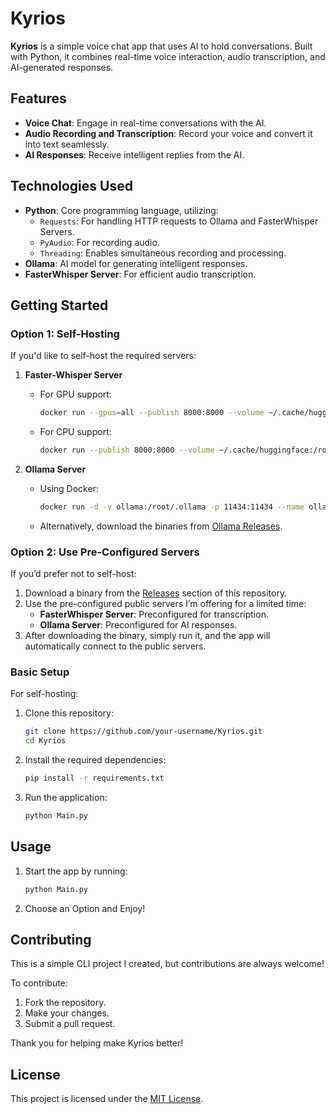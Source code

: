 # Kyrios

**Kyrios** is a simple voice chat app that uses AI to hold conversations. Built with Python, it combines real-time voice interaction, audio transcription, and AI-generated responses.

## Features
- **Voice Chat**: Engage in real-time conversations with the AI.
- **Audio Recording and Transcription**: Record your voice and convert it into text seamlessly.
- **AI Responses**: Receive intelligent replies from the AI.

## Technologies Used
- **Python**: Core programming language, utilizing:
  - `Requests`: For handling HTTP requests to Ollama and FasterWhisper Servers.
  - `PyAudio`: For recording audio.
  - `Threading`: Enables simultaneous recording and processing.
- **Ollama**: AI model for generating intelligent responses.
- **FasterWhisper Server**: For efficient audio transcription.

## Getting Started

### Option 1: Self-Hosting

If you'd like to self-host the required servers:

1. **Faster-Whisper Server**  
   - For GPU support:
     ```bash
     docker run --gpus=all --publish 8000:8000 --volume ~/.cache/huggingface:/root/.cache/huggingface fedirz/faster-whisper-server:latest-cuda
     ```
   - For CPU support:
     ```bash
     docker run --publish 8000:8000 --volume ~/.cache/huggingface:/root/.cache/huggingface fedirz/faster-whisper-server:latest-cpu
     ```

2. **Ollama Server**  
   - Using Docker:
     ```bash
     docker run -d -v ollama:/root/.ollama -p 11434:11434 --name ollama ollama/ollama
     ```
   - Alternatively, download the binaries from [Ollama Releases](https://ollama.com/).

### Option 2: Use Pre-Configured Servers

If you’d prefer not to self-host:
1. Download a binary from the [Releases](https://github.com/your-username/Kyrios/releases) section of this repository.
2. Use the pre-configured public servers I’m offering for a limited time:
   - **FasterWhisper Server**: Preconfigured for transcription.
   - **Ollama Server**: Preconfigured for AI responses.
3. After downloading the binary, simply run it, and the app will automatically connect to the public servers.

### Basic Setup

For self-hosting:
1. Clone this repository:
   ```bash
   git clone https://github.com/your-username/Kyrios.git
   cd Kyrios
   ```

2. Install the required dependencies:
   ```bash
   pip install -r requirements.txt
   ```

3. Run the application:
   ```bash
   python Main.py
   ```

## Usage

1. Start the app by running:
   ```bash
   python Main.py
   ```
2. Choose an Option and Enjoy!

## Contributing

This is a simple CLI project I created, but contributions are always welcome!  

To contribute:
1. Fork the repository.
2. Make your changes.
3. Submit a pull request.

Thank you for helping make Kyrios better!

## License

This project is licensed under the [MIT License](LICENSE).
